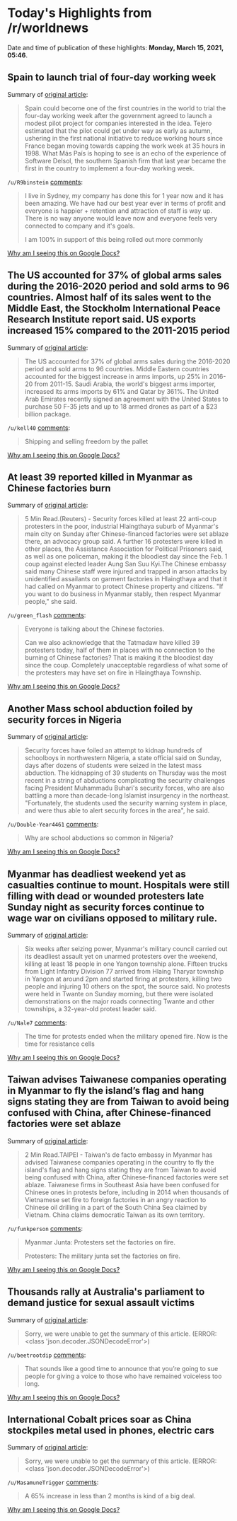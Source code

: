 # Today's Highlights from /r/worldnews

Date and time of publication of these highlights: **Monday, March 15, 2021, 05:46**.

## Spain to launch trial of four-day working week

Summary of [original article](https://www.theguardian.com/world/2021/mar/15/spain-to-launch-trial-of-four-day-working-week):

> Spain could become one of the first countries in the world to trial the four-day working week after the government agreed to launch a modest pilot project for companies interested in the idea. Tejero estimated that the pilot could get under way as early as autumn, ushering in the first national initiative to reduce working hours since France began moving towards capping the work week at 35 hours in 1998. What Más País is hoping to see is an echo of the experience of Software Delsol, the southern Spanish firm that last year became the first in the country to implement a four-day working week.

`/u/R9binstein` [comments](https://www.reddit.com/r/worldnews/comments/m5ejh9/spain_to_launch_trial_of_fourday_working_week/):

> I live in Sydney, my company has done this for 1 year now and it has been amazing. We have had our best year ever in terms of profit and everyone is happier + retention and attraction of staff is way up. There is no way anyone would leave now and everyone feels very connected to company and it's goals.
> 
> I am 100% in support of this being rolled out more commonly

[Why am I seeing this on Google Docs?](https://docs.google.com/document/d/1Dc6We63vOXIZsc0op-Bt4abqkYjXzOigalQqFxmvvbM/edit?usp=sharing)

## The US accounted for 37% of global arms sales during the 2016-2020 period and sold arms to 96 countries. Almost half of its sales went to the Middle East, the Stockholm International Peace Research Institute report said. US exports increased 15% compared to the 2011-2015 period

Summary of [original article](https://www.dw.com/en/sipri-saudi-arabia-largest-importer-of-arms-us-biggest-exporter/a-56872307):

> The US accounted for 37% of global arms sales during the 2016-2020 period and sold arms to 96 countries. Middle Eastern countries accounted for the biggest increase in arms imports, up 25% in 2016-20 from 2011-15. Saudi Arabia, the world's biggest arms importer, increased its arms imports by 61% and Qatar by 361%. The United Arab Emirates recently signed an agreement with the United States to purchase 50 F-35 jets and up to 18 armed drones as part of a $23 billion package.

`/u/kell40` [comments](https://www.reddit.com/r/worldnews/comments/m5bgj9/the_us_accounted_for_37_of_global_arms_sales/):

> Shipping and selling freedom by the pallet

[Why am I seeing this on Google Docs?](https://docs.google.com/document/d/1Dc6We63vOXIZsc0op-Bt4abqkYjXzOigalQqFxmvvbM/edit?usp=sharing)

## At least 39 reported killed in Myanmar as Chinese factories burn

Summary of [original article](https://www.reuters.com/article/us-myanmar-politics/at-least-39-reported-killed-in-myanmar-as-chinese-factories-burn-idUSKBN2B602C?il=0):

> 5 Min Read.(Reuters) - Security forces killed at least 22 anti-coup protesters in the poor, industrial Hlaingthaya suburb of Myanmar's main city on Sunday after Chinese-financed factories were set ablaze there, an advocacy group said. A further 16 protesters were killed in other places, the Assistance Association for Political Prisoners said, as well as one policeman, making it the bloodiest day since the Feb. 1 coup against elected leader Aung San Suu Kyi.The Chinese embassy said many Chinese staff were injured and trapped in arson attacks by unidentified assailants on garment factories in Hlaingthaya and that it had called on Myanmar to protect Chinese property and citizens. "If you want to do business in Myanmar stably, then respect Myanmar people," she said.

`/u/green_flash` [comments](https://www.reddit.com/r/worldnews/comments/m535p0/at_least_39_reported_killed_in_myanmar_as_chinese/):

> Everyone is talking about the Chinese factories. 
> 
> Can we also acknowledge that the Tatmadaw have killed 39 protesters today, half of them in places with no connection to the burning of Chinese factories? That is making it the bloodiest day since the coup. Completely unacceptable regardless of what some of the protesters may have set on fire in Hlaingthaya Township.

[Why am I seeing this on Google Docs?](https://docs.google.com/document/d/1Dc6We63vOXIZsc0op-Bt4abqkYjXzOigalQqFxmvvbM/edit?usp=sharing)

## Another Mass school abduction foiled by security forces in Nigeria

Summary of [original article](https://www.scmp.com/news/world/africa/article/3125416/attempt-abduct-hundreds-schoolboys-foiled-security-forces-nigeria):

> Security forces have foiled an attempt to kidnap hundreds of schoolboys in northwestern Nigeria, a state official said on Sunday, days after dozens of students were seized in the latest mass abduction. The kidnapping of 39 students on Thursday was the most recent in a string of abductions complicating the security challenges facing President Muhammadu Buhari's security forces, who are also battling a more than decade-long Islamist insurgency in the northeast. "Fortunately, the students used the security warning system in place, and were thus able to alert security forces in the area", he said.

`/u/Double-Year4461` [comments](https://www.reddit.com/r/worldnews/comments/m50zro/another_mass_school_abduction_foiled_by_security/):

> Why are school abductions so common in Nigeria?

[Why am I seeing this on Google Docs?](https://docs.google.com/document/d/1Dc6We63vOXIZsc0op-Bt4abqkYjXzOigalQqFxmvvbM/edit?usp=sharing)

## Myanmar has deadliest weekend yet as casualties continue to mount. Hospitals were still filling with dead or wounded protesters late Sunday night as security forces continue to wage war on civilians opposed to military rule.

Summary of [original article](https://www.myanmar-now.org/en/news/myanmar-has-deadliest-weekend-yet-as-casualties-continue-to-mount):

> Six weeks after seizing power, Myanmar's military council carried out its deadliest assault yet on unarmed protesters over the weekend, killing at least 18 people in one Yangon township alone. Fifteen trucks from Light Infantry Division 77 arrived from Hlaing Tharyar township in Yangon at around 2pm and started firing at protesters, killing two people and injuring 10 others on the spot, the source said. No protests were held in Twante on Sunday morning, but there were isolated demonstrations on the major roads connecting Twante and other townships, a 32-year-old protest leader said.

`/u/Nale7` [comments](https://www.reddit.com/r/worldnews/comments/m5cb4s/myanmar_has_deadliest_weekend_yet_as_casualties/):

> The time for protests ended when the military opened fire. Now is the time for resistance cells

[Why am I seeing this on Google Docs?](https://docs.google.com/document/d/1Dc6We63vOXIZsc0op-Bt4abqkYjXzOigalQqFxmvvbM/edit?usp=sharing)

## Taiwan advises Taiwanese companies operating in Myanmar to fly the island’s flag and hang signs stating they are from Taiwan to avoid being confused with China, after Chinese-financed factories were set ablaze

Summary of [original article](https://www.reuters.com/article/myanmar-politics-taiwan-int-idUSKBN2B70CQ):

> 2 Min Read.TAIPEI - Taiwan's de facto embassy in Myanmar has advised Taiwanese companies operating in the country to fly the island's flag and hang signs stating they are from Taiwan to avoid being confused with China, after Chinese-financed factories were set ablaze. Taiwanese firms in Southeast Asia have been confused for Chinese ones in protests before, including in 2014 when thousands of Vietnamese set fire to foreign factories in an angry reaction to Chinese oil drilling in a part of the South China Sea claimed by Vietnam. China claims democratic Taiwan as its own territory.

`/u/funkperson` [comments](https://www.reddit.com/r/worldnews/comments/m5f0cy/taiwan_advises_taiwanese_companies_operating_in/):

> Myanmar Junta: Protesters set the factories on fire.
> 
> Protesters: The military junta set the factories on fire.

[Why am I seeing this on Google Docs?](https://docs.google.com/document/d/1Dc6We63vOXIZsc0op-Bt4abqkYjXzOigalQqFxmvvbM/edit?usp=sharing)

## Thousands rally at Australia's parliament to demand justice for sexual assault victims

Summary of [original article](https://www.reuters.com/article/us-australia-politics-rape-rally/thousands-rally-at-australias-parliament-to-demand-justice-for-sexual-assault-victims-idUSKBN2B7043):

> Sorry, we were unable to get the summary of this article. (ERROR: <class 'json.decoder.JSONDecodeError'>)

`/u/beetrootdip` [comments](https://www.reddit.com/r/worldnews/comments/m59xgz/thousands_rally_at_australias_parliament_to/):

> That sounds like a good time to announce that you’re going to sue people for giving a voice to those who have remained voiceless too long.

[Why am I seeing this on Google Docs?](https://docs.google.com/document/d/1Dc6We63vOXIZsc0op-Bt4abqkYjXzOigalQqFxmvvbM/edit?usp=sharing)

## International Cobalt prices soar as China stockpiles metal used in phones, electric cars

Summary of [original article](https://www.scmp.com/news/china/diplomacy/article/3125373/cobalt-prices-soar-china-stockpiles-metal-used-smartphones):

> Sorry, we were unable to get the summary of this article. (ERROR: <class 'json.decoder.JSONDecodeError'>)

`/u/MasamuneTrigger` [comments](https://www.reddit.com/r/worldnews/comments/m5769z/international_cobalt_prices_soar_as_china/):

> A 65% increase in less than 2 months is kind of a big deal.

[Why am I seeing this on Google Docs?](https://docs.google.com/document/d/1Dc6We63vOXIZsc0op-Bt4abqkYjXzOigalQqFxmvvbM/edit?usp=sharing)

